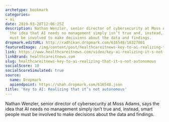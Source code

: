```yaml
---
archetype: bookmark
categories:
- ai
date: 2019-03-28T12:06:25Z
description: Nathan Wenzler, senior director of cybersecurity at Moss Adams, says
  the idea that AI needs no management simply isn’t true and, instead, smart people
  must be involved to make decisions about the data and findings.
dropmark.editURL: http://radhikan.dropmark.com/616548/18327801
featuredImage: /img/content/post/healthcareitnews-key-to-ai-realizing-that-it-s-not-autonomous.jpg
link: https://www.healthcareitnews.com/video/key-ai-realizing-it-s-not-autonomous
linkBrand: healthcareitnews.com
slug: healthcareitnews-key-to-ai-realizing-that-it-s-not-autonomous
socialScore: 10
socialScoreSimulated: true
source:
  name: Dropmark
  apiendpoint: https://shah.dropmark.com/616548.json
title: 'Key to AI: Realizing that it’s not autonomous'
---
```

Nathan Wenzler, senior director of cybersecurity at Moss Adams, says the idea that AI needs no management simply isn’t true and, instead, smart people must be involved to make decisions about the data and findings.